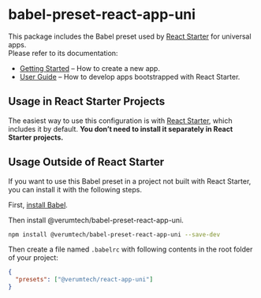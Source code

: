 # babel-preset-react-app-uni

This package includes the Babel preset used by [React Starter](https://github.com/verumtech/react-starter) for universal apps.<br>
Please refer to its documentation:

- [Getting Started](https://react-starter.dev/docs/getting-started) – How to create a new app.
- [User Guide](https://react-starter.dev/) – How to develop apps bootstrapped with React Starter.

## Usage in React Starter Projects

The easiest way to use this configuration is with [React Starter](https://github.com/verumtech/react-starter), which includes it by default. **You don’t need to install it separately in React Starter projects.**

## Usage Outside of React Starter

If you want to use this Babel preset in a project not built with React Starter, you can install it with the following steps.

First, [install Babel](https://babeljs.io/docs/setup/).

Then install @verumtech/babel-preset-react-app-uni.

```sh
npm install @verumtech/babel-preset-react-app-uni --save-dev
```

Then create a file named `.babelrc` with following contents in the root folder of your project:

```json
{
  "presets": ["@verumtech/react-app-uni"]
}
```
